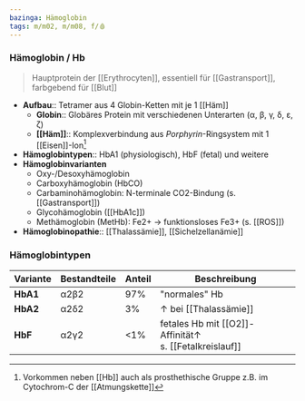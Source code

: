```yaml
---
bazinga: Hämoglobin
tags: m/m02, m/m08, f/🩸
---
```

### Hämoglobin / Hb
> Hauptprotein der [[Erythrocyten]], essentiell für [[Gastransport]], farbgebend für [[Blut]]
- **Aufbau**:: Tetramer aus 4 Globin-Ketten mit je 1 [[Häm]]
	- **Globin**:: Globäres Protein mit verschiedenen Unterarten (α, β, γ, δ, ε, ζ)
	- **[[Häm]]**:: Komplexverbindung aus *Porphyrin*-Ringsystem mit 1 [[Eisen]]-Ion[^1]
- **Hämoglobintypen**:: HbA1 (physiologisch), HbF (fetal) und weitere
- **Hämoglobinvarianten**
	- Oxy-/Desoxyhämoglobin
	- Carboxyhämoglobin (HbCO)
	- Carbaminohämoglobin: N-terminale CO2-Bindung (s. [[Gastransport]])
	- Glycohämoglobin ([[HbA1c]])
	- Methämoglobin (MetHb): Fe2+ → funktionsloses Fe3+ (s. [[ROS]])
- **Hämoglobinopathie**:: [[Thalassämie]], [[Sichelzellanämie]]

### Hämoglobintypen
Variante|Bestandteile|Anteil|Beschreibung
-|-|-|-
**HbA1**|α2β2|97%|"normales" Hb
**HbA2**|α2δ2|3%|↑ bei [[Thalassämie]]
**HbF**|α2γ2|<1%|fetales Hb mit [[O2]]-Affinität↑<br>s. [[Fetalkreislauf]] 

[^1]: Vorkommen neben [[Hb]] auch als prosthethische Gruppe z.B. im Cytochrom-C der [[Atmungskette]]